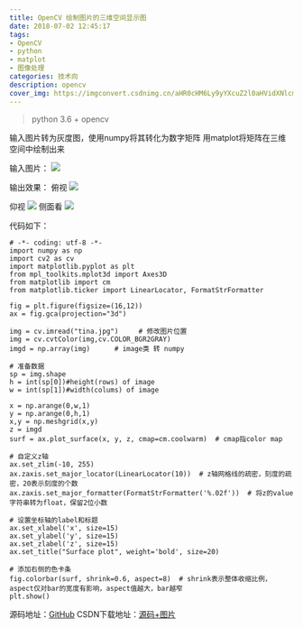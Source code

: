 ```yaml
---
title: OpenCV 绘制图片的三维空间显示图
date: 2018-07-02 12:45:17
tags:
- OpenCV
- python
- matplot
- 图像处理
categories: 技术向
description: opencv
cover_img: https://imgconvert.csdnimg.cn/aHR0cHM6Ly9yYXcuZ2l0aHVidXNlcmNvbnRlbnQuY29tL3llZmNpb24vUGljRGF0YS9tYXN0ZXIvaW1nLzIwMTkwMzIxMTQwODQ0LnBuZw?x-oss-process=image/format,png
---
```




> python 3.6 + opencv

输入图片转为灰度图，使用numpy将其转化为数字矩阵
用matplot将矩阵在三维空间中绘制出来

输入图片：
![](https://imgconvert.csdnimg.cn/aHR0cHM6Ly9yYXcuZ2l0aHVidXNlcmNvbnRlbnQuY29tL3llZmNpb24vUGljRGF0YS9tYXN0ZXIvaW1nL3RpbmEuanBn?x-oss-process=image/format,png)

输出效果：
俯视
![](https://imgconvert.csdnimg.cn/aHR0cHM6Ly9yYXcuZ2l0aHVidXNlcmNvbnRlbnQuY29tL3llZmNpb24vUGljRGF0YS9tYXN0ZXIvaW1nLzIwMTkwMzIxMTQwOTA2LnBuZw?x-oss-process=image/format,png)

仰视
![](https://imgconvert.csdnimg.cn/aHR0cHM6Ly9yYXcuZ2l0aHVidXNlcmNvbnRlbnQuY29tL3llZmNpb24vUGljRGF0YS9tYXN0ZXIvaW1nLzIwMTkwMzIxMTQwODQ0LnBuZw?x-oss-process=image/format,png)
侧面看
![](https://imgconvert.csdnimg.cn/aHR0cHM6Ly9yYXcuZ2l0aHVidXNlcmNvbnRlbnQuY29tL3llZmNpb24vUGljRGF0YS9tYXN0ZXIvaW1nLzIwMTkwMzIxMTQxMDE4LnBuZw?x-oss-process=image/format,png)


代码如下：
```
# -*- coding: utf-8 -*-
import numpy as np
import cv2 as cv
import matplotlib.pyplot as plt
from mpl_toolkits.mplot3d import Axes3D
from matplotlib import cm
from matplotlib.ticker import LinearLocator, FormatStrFormatter

fig = plt.figure(figsize=(16,12))
ax = fig.gca(projection="3d")

img = cv.imread("tina.jpg")		# 修改图片位置
img = cv.cvtColor(img,cv.COLOR_BGR2GRAY)
imgd = np.array(img)      # image类 转 numpy

# 准备数据
sp = img.shape
h = int(sp[0])#height(rows) of image
w = int(sp[1])#width(colums) of image

x = np.arange(0,w,1)
y = np.arange(0,h,1)
x,y = np.meshgrid(x,y)
z = imgd
surf = ax.plot_surface(x, y, z, cmap=cm.coolwarm)  # cmap指color map

# 自定义z轴
ax.set_zlim(-10, 255)
ax.zaxis.set_major_locator(LinearLocator(10))  # z轴网格线的疏密，刻度的疏密，20表示刻度的个数
ax.zaxis.set_major_formatter(FormatStrFormatter('%.02f'))  # 将z的value字符串转为float，保留2位小数

# 设置坐标轴的label和标题
ax.set_xlabel('x', size=15)
ax.set_ylabel('y', size=15)
ax.set_zlabel('z', size=15)
ax.set_title("Surface plot", weight='bold', size=20)

# 添加右侧的色卡条
fig.colorbar(surf, shrink=0.6, aspect=8)  # shrink表示整体收缩比例，aspect仅对bar的宽度有影响，aspect值越大，bar越窄
plt.show()
```

源码地址：[GitHub](https://github.com/yefcion/OpenCV-VS/tree/master/python-cv)
CSDN下载地址：[源码+图片](https://download.csdn.net/download/yefcion/10524135)